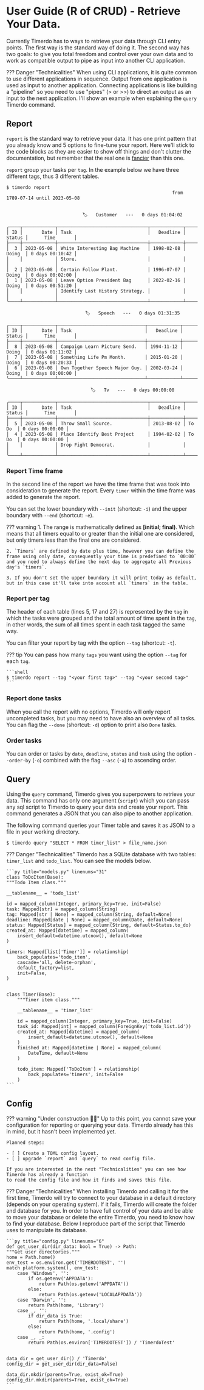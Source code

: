 # User Guide  (R of CRUD) - Retrieve Your Data.

Currently Timerdo has to ways to retrieve your data through CLI entry points. 
The first way is the standard way of doing it. The second way has two goals: 
to give you total freedom and control over your own data and 
to work as compatible output to pipe as input into another CLI application.

??? Danger "Technicalities"
    When using CLI applications, it is quite common to use different applications in sequence. Output from one application is used as input to another application. Connecting applications is like building a "pipeline" so you need to use "pipes" (> or >>) to direct an output as an input to the next application. I'll show an example when explaining the `query` Timerdo command.


## Report

`report` is the standard way to retrieve your data. It has one print pattern
that you already know and 5 options to fine-tune your report. Here we'll stick to the
code blocks as they are easier to show off things and don't clutter the documentation,
but remember that the real one is [fancier](https://caiomts.github.io/timerdo/start/#reporting-your-tasks) than this one.

`report` group your tasks per `tag`. In the example below we have three different
tags, thus 3 different tables. 


```shell linenums="1"
$ timerdo report
                                                             from 1789-07-14 until 2023-05-08
                                                                                             

                            🏷️   Customer   ---   0 days 01:04:02                             
                                                                                             
╭────┬────────────┬─────────────────────────────────┬────────────┬────────┬─────────────────╮
│ ID │       Date │ Task                            │   Deadline │ Status │      Time       │
├────┼────────────┼─────────────────────────────────┼────────────┼────────┼─────────────────┤
│  3 │ 2023-05-08 │ White Interesting Bag Machine   │ 1998-02-08 │ Doing  │ 0 days 00:10:42 │
│    │            │ Store.                          │            │        │                 │
│  2 │ 2023-05-08 │ Certain Follow Plant.           │ 1996-07-07 │ Doing  │ 0 days 00:02:00 │
│  1 │ 2023-05-08 │ Leave Option President Bag      │ 2022-02-16 │ Doing  │ 0 days 00:51:20 │
│    │            │ Identify Last History Strategy. │            │        │                 │
╰────┴────────────┴─────────────────────────────────┴────────────┴────────┴─────────────────╯

                             🏷️   Speech   ---   0 days 01:31:35                             
                                                                                            
╭────┬────────────┬────────────────────────────────┬────────────┬────────┬─────────────────╮
│ ID │       Date │ Task                           │   Deadline │ Status │      Time       │
├────┼────────────┼────────────────────────────────┼────────────┼────────┼─────────────────┤
│  8 │ 2023-05-08 │ Campaign Learn Picture Send.   │ 1994-11-12 │ Doing  │ 0 days 01:11:02 │
│  7 │ 2023-05-08 │ Something Life Pm Month.       │ 2015-01-20 │ Doing  │ 0 days 00:20:33 │
│  6 │ 2023-05-08 │ Own Together Speech Major Guy. │ 2002-03-24 │ Doing  │ 0 days 00:00:00 │
╰────┴────────────┴────────────────────────────────┴────────────┴────────┴─────────────────╯

                               🏷️   Tv   ---   0 days 00:00:00                                
                                                                                             
╭────┬────────────┬─────────────────────────────────┬────────────┬────────┬─────────────────╮
│ ID │       Date │ Task                            │   Deadline │ Status │      Time       │
├────┼────────────┼─────────────────────────────────┼────────────┼────────┼─────────────────┤
│  5 │ 2023-05-08 │ Throw Small Source.             │ 2013-08-02 │ To Do  │ 0 days 00:00:00 │
│  4 │ 2023-05-08 │ Place Identify Best Project     │ 1994-02-02 │ To Do  │ 0 days 00:00:00 │
│    │            │ Drop Fight Democrat.            │            │        │                 │
╰────┴────────────┴─────────────────────────────────┴────────────┴────────┴─────────────────╯

```

### Report Time frame

In the second line of the report we have the time frame that was took into consideration to
generate the report. Every `timer` within the time frame was added to generate the report.

You can set the lower boundary with `--init` (shortcut: `-i`) and the upper boundary with `--end` (shortcut: `-e`).

??? warning
    1. The range is mathematically defined as **[initial; final)**. Which means that all timers equal to or greater than the initial one are considered, but only timers less than the final one are considered.

    2. `Timers` are defined by date plus time, however you can define the frame using only date, consequently your time is predefined to `00:00` and you need to always define the next day to aggregate all Previous day's `timers`.

    3. If you don't set the upper boundary it will print today as default, but in this case it'll take into account all `timers` in the table.


### Report per tag

The header of each table (lines 5, 17 and 27) is represented by the `tag` in which the tasks were grouped
and the total amount of time spent in the `tag`, in other words, the sum of all times spent in each task 
tagged the same way.

You can filter your report by tag with the option `--tag` (shortcut: `-t`).

??? tip
    You can pass how many `tags` you want using the option `--tag` for each `tag`. 

    ```shell
    $ timerdo report --tag "<your first tag>" --tag "<your second tag>"
    ``` 

### Report done tasks

When you call the report with no options, Timerdo will only report uncompleted tasks,
but you may need to have also an overview of all tasks. You can flag the `--done` (shortcut: `-d`)
option to print also `Done` tasks.

### Order tasks

You can order or tasks by `date`, `deadline`, `status` and `task` using the option `--order-by` (`-o`) combined with the flag `--asc` (`-a`) to ascending order.

## Query

Using the `query` command, Timerdo gives you superpowers to retrieve your data. This command has only one argument (`script`) which you can pass any sql script to Timerdo to query your data and create your report. This command generates a JSON that you can also pipe to another application.

The following command queries your Timer table and saves it as JSON to a file in your working directory.

```shell
$ timerdo query "SELECT * FROM timer_list" > file_name.json
```

??? Danger "Technicalities"
    Timerdo has a SQLite database with two tables: `timer_list` and `todo_list`.
    You can see the models below.

    ```py title="models.py" linenums="31"
    class ToDoItem(Base):
    """Todo Item class."""

    __tablename__ = 'todo_list'

    id = mapped_column(Integer, primary_key=True, init=False)
    task: Mapped[str] = mapped_column(String)
    tag: Mapped[str | None] = mapped_column(String, default=None)
    deadline: Mapped[date | None] = mapped_column(Date, default=None)
    status: Mapped[Status] = mapped_column(String, default=Status.to_do)
    created_at: Mapped[datetime] = mapped_column(
        insert_default=datetime.utcnow(), default=None
    )

    timers: Mapped[list['Timer']] = relationship(
        back_populates='todo_item',
        cascade='all, delete-orphan',
        default_factory=list,
        init=False,
    )


    class Timer(Base):
        """Timer item class."""

        __tablename__ = 'timer_list'

        id = mapped_column(Integer, primary_key=True, init=False)
        task_id: Mapped[int] = mapped_column(ForeignKey('todo_list.id'))
        created_at: Mapped[datetime] = mapped_column(
            insert_default=datetime.utcnow(), default=None
        )
        finished_at: Mapped[datetime | None] = mapped_column(
            DateTime, default=None
        )

        todo_item: Mapped['ToDoItem'] = relationship(
            back_populates='timers', init=False
        ) 
    ```


## Config

??? warning "Under construction :factory_worker:"
    Up to this point, you cannot save your configuration for reporting or querying your data. Timerdo already has this in mind, but it hasn't been implemented yet.

    Planned steps:

    - [ ] Create a TOML config layout.
    - [ ] upgrade `report` and `query` to read config file.

    If you are interested in the next "Technicalities" you can see how Timerdo has already a function
    to read the config file and how it finds and saves this file.


??? Danger "Technicalities"
    When installing Timerdo and calling it for the first time, Timerdo will try to connect to your database in a default directory (depends on your operating system). If it fails, Timerdo will create the folder and database for you. In order to have full control of your data and be able to move your database or delete the entire Timerdo, you need to know how to find your database. Below I reproduce part of the script that Timerdo uses to manipulate its database.

    ```py title="config.py" linenums="6"
    def get_user_dir(dir_data: bool = True) -> Path:
    """Get user directories."""
    home = Path.home()
    env_test = os.environ.get('TIMERDOTEST', '')
    match platform.system(), env_test:
        case 'Windows', '':
            if os.getenv('APPDATA'):
                return Path(os.getenv('APPDATA'))
            else:
                return Path(os.getenv('LOCALAPPDATA'))
        case 'Darwin', '':
            return Path(home, 'Library')
        case _, '':
            if dir_data is True:
                return Path(home, '.local/share')
            else:
                return Path(home, '.config')
        case _, _:
            return Path(os.environ['TIMERDOTEST']) / 'TimerdoTest'


    data_dir = get_user_dir() / 'Timerdo'
    config_dir = get_user_dir(dir_data=False)

    data_dir.mkdir(parents=True, exist_ok=True)
    config_dir.mkdir(parents=True, exist_ok=True)
    ```
